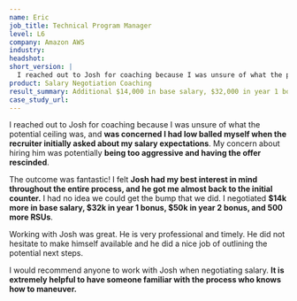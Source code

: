 ```yaml
---
name: Eric 
job_title: Technical Program Manager
level: L6
company: Amazon AWS
industry:
headshot:
short_version: |
  I reached out to Josh for coaching because I was unsure of what the potential ceiling was, and was concerned I had low balled myself when the recruiter initially asked about my salary expectations. The outcome was fantastic! **I felt Josh had my best interest in mind throughout the entire process**, and he got me almost back to the initial counter. I had no idea we could get the bump that we did. I negotiated **$14k more in base salary, $32k in year 1 bonus, $50k in year 2 bonus, and 500 more RSUs**.
product: Salary Negotiation Coaching
result_summary: Additional $14,000 in base salary, $32,000 in year 1 bonus, $50,000 in year 2 bonus, 500 more RSUs
case_study_url:
---
```

I reached out to Josh for coaching because I was unsure of what the potential ceiling was, and **was concerned I had low balled myself when the recruiter initially asked about my salary expectations**. My concern about hiring him was potentially **being too aggressive and having the offer rescinded**.

The outcome was fantastic! I felt **Josh had my best interest in mind throughout the entire process, and he got me almost back to the initial counter.** I had no idea we could get the bump that we did. I negotiated **$14k more in base salary, $32k in year 1 bonus, $50k in year 2 bonus, and 500 more RSUs**.

Working with Josh was great. He is very professional and timely. He did not hesitate to make himself available and he did a nice job of outlining the potential next steps.

I would recommend anyone to work with Josh when negotiating salary. **It is extremely helpful to have someone familiar with the process who knows how to maneuver.**